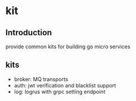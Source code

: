 # kit
## Introduction
provide common kits for building go micro services
## kits
- broker: MQ transports
- auth: jwt verification and blacklist support
- log: logrus with grpc setting endpoint
